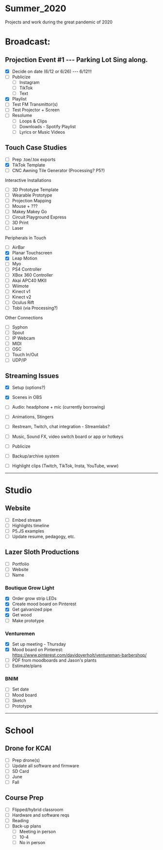 # Summer_2020
Projects and work during the great pandemic of 2020

# Broadcast:

## Projection Event #1 --- Parking Lot Sing along.
- [X] Decide on date (6/12 or 6/26) --- 6/12!!!
- [ ] Publicize
  - [ ] Instagram
  - [ ] TikTok
  - [ ] Text
- [X] Playlist
- [ ] Test FM Transmittor(s)
- [ ] Test Projector + Screen
- [ ] Resolume 
  - [ ] Loops & Clips
  - [ ] Downloads - Spotify Playlist
  - [ ] Lyrics or Music Videos

## Touch Case Studies

- [ ] Prep .toe/.tox exports
- [X] TikTok Template
- [ ] CNC Awning Tile Generator (Processing? P5?)

Interactive Installations 
- [ ] 3D Prototype Template
- [ ] Wearable Prototype
- [ ] Projection Mapping
- [ ] Mouse + ???
- [ ] Makey Makey Go
- [ ] Circuit Playground Express
- [ ] 3D Print
- [ ] Laser

Peripherals in Touch
- [ ] AirBar
- [X] Planar Touchscreen
- [X] Leap Motion
- [ ] Myo
- [ ] PS4 Controller
- [ ] XBox 360 Controller
- [ ] Akai APC40 MKII
- [ ] Wiimote
- [ ] Kinect v1
- [ ] Kinect v2
- [ ] Oculus Rift
- [ ] Tobii (via Processing?)

Other Connections
- [ ] Syphon
- [ ] Spout
- [ ] IP Webcam
- [ ] MIDI
- [ ] OSC
- [ ] Touch In/Out
- [ ] UDP/IP

## Streaming Issues
  - [X] Setup (options?)
  - [X] Scenes in OBS
  - [ ] Audio: headphone + mic (currently borrowing)
  - [ ] Animations, Stingers
  - [ ] Restream, Twitch, chat integration - Streamlabs?
  - [ ] Music, Sound FX, video switch board or app or hotkeys
  - [ ] Publicize
  - [ ] Backup/archive system
  - [ ] Highlight clips (Twitch, TikTok, Insta, YouTube, www)


-------------

# Studio

## Website
- [ ] Embed stream
- [ ] Highlights timeline
- [ ] P5.JS examples
- [ ] Update resume, pedagogy, etc.

## Lazer Sloth Productions
- [ ] Portfolio
- [ ] Website
- [ ] Name

### Boutique Grow Light
  - [X] Order grow strip LEDs
  - [X] Create mood board on Pinterest
  - [X] Get galvanized pipe
  - [X] Get wood
  - [ ] Make prototype
  
### Venturemen
  - [X] Set up meeting - Thursday
  - [X] Mood board on Pinterest: https://www.pinterest.com/davidoverholt/ventureman-barbershop/
  - [ ] PDF from moodboards and Jason's plants
  - [ ] Estimate/plans

### BNIM
  - [ ] Set date
  - [ ] Mood board
  - [ ] Sketch
  - [ ] Prototype
  
------------------

# School
  
## Drone for KCAI
- [ ] Prep drone(s)
- [ ] Update all software and firmware
- [ ] SD Card
- [ ] June 
- [ ] Fall

## Course Prep
- [ ] Flipped/hybrid classroom
- [ ] Hardware and software reqs
- [ ] Reading
- [ ] Back-up plans
  - [ ] Meeting in person
  - [ ] 10-4
  - [ ] No in person
